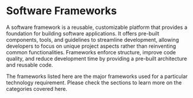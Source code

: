 # Software Frameworks

A software framework is a reusable, customizable platform that provides a foundation for building software applications. It offers pre-built components, tools, and guidelines to streamline development, allowing developers to focus on unique project aspects rather than reinventing common functionalities. Frameworks enforce structure, improve code quality, and reduce development time by providing a pre-built architecture and reusable code.

The frameworks listed here are the major frameworks used for a particular technology requirement. Please check the sections to learn more on the categories covered here.